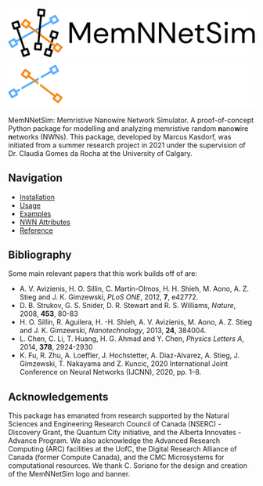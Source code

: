 <style>
  .md-typeset h1,
  .md-content__button {
    display: none;
  }
</style>
![mnns-banner](assets/icons/mnns-banner-dark.svg#only-light)
![mnns-banner](assets/icons/mnns-banner-light.svg#only-dark)

MemNNetSim: Memristive Nanowire Network Simulator. A proof-of-concept Python
package for modelling and analyzing memristive random **n**ano**w**ire
**n**etworks (NWNs). This package, developed by Marcus Kasdorf, was initiated
from a summer research project in 2021 under the supervision of Dr. Claudia
Gomes da Rocha at the  University of Calgary.

## Navigation

* [Installation](installation.md)
* [Usage](usage.md)
* [Examples](examples.md)
* [NWN Attributes](attributes.md)
* [Reference](reference/mnns/index.md)

<!---
## Citation

To cite MemNNetSim in your work, please use the following publication:
--->

## Bibliography

Some main relevant papers that this work builds off of are:

* A. V. Avizienis, H. O. Sillin, C. Martin-Olmos, H. H. Shieh, M. Aono, A. Z. Stieg and J. K. Gimzewski, *PLoS ONE*, 2012, **7**, e42772.
* D. B. Strukov, G. S. Snider, D. R. Stewart and R. S. Williams, *Nature*, 2008, **453**, 80-83
* H. O. Sillin, R. Aguilera, H. -H. Shieh, A. V. Avizienis, M. Aono, A. Z. Stieg and J. K. Gimzewski, *Nanotechnology*, 2013, **24**, 384004.
* L. Chen, C. Li, T. Huang, H. G. Ahmad and Y. Chen, *Physics Letters A*, 2014, **378**, 2924-2930
* K. Fu, R. Zhu, A. Loeffler, J. Hochstetter, A. Diaz-Alvarez, A. Stieg, J. Gimzewski, T. Nakayama and Z. Kuncic, 2020 International Joint Conference on Neural Networks (IJCNN), 2020, pp. 1–8.

## Acknowledgements

This package has emanated from research supported by the Natural Sciences 
and Engineering Research Council of Canada (NSERC) - Discovery Grant, the 
Quantum City initiative, and the Alberta Innovates - Advance Program. We also 
acknowledge the Advanced Research Computing (ARC) facilities at the UofC, the 
Digital Research Alliance of Canada (former Compute Canada), and the CMC 
Microsystems for computational resources. We thank C. Soriano for the design 
and creation of the MemNNetSim logo and banner.